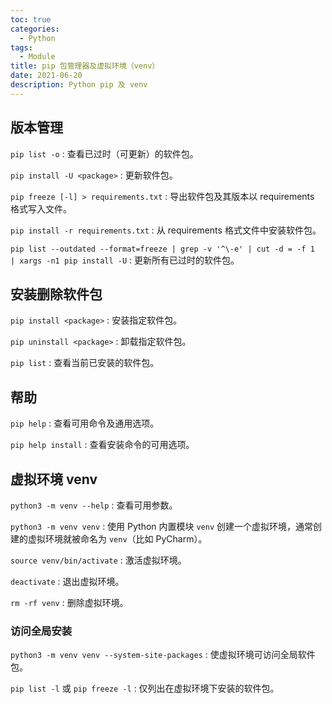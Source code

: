 ```yaml
---
toc: true
categories:
  - Python
tags:
  - Module
title: pip 包管理器及虚拟环境（venv）
date: 2021-06-20
description: Python pip 及 venv
---
```


## 版本管理

`pip list -o`
:  查看已过时（可更新）的软件包。

`pip install -U <package>`
:  更新软件包。

`pip freeze [-l] > requirements.txt`
:  导出软件包及其版本以 requirements 格式写入文件。

`pip install -r requirements.txt`
:  从 requirements 格式文件中安装软件包。

`pip list --outdated --format=freeze | grep -v '^\-e' | cut -d = -f 1  | xargs -n1 pip install -U`
:  更新所有已过时的软件包。

<!--more-->

## 安装删除软件包

`pip install <package>`
:  安装指定软件包。

`pip uninstall <package>`
:  卸载指定软件包。

`pip list`
:  查看当前已安装的软件包。

## 帮助

`pip help`
:  查看可用命令及通用选项。

`pip help install`
:  查看安装命令的可用选项。

## 虚拟环境 venv

`python3 -m venv --help`
:  查看可用参数。

`python3 -m venv venv`
:  使用 Python 内置模块 `venv` 创建一个虚拟环境，通常创建的虚拟环境就被命名为 `venv`（比如 PyCharm）。

`source venv/bin/activate`
:  激活虚拟环境。

`deactivate`
:  退出虚拟环境。

`rm -rf venv`
:  删除虚拟环境。

### 访问全局安装

`python3 -m venv venv --system-site-packages`
:  使虚拟环境可访问全局软件包。

`pip list -l` 或 `pip freeze -l`
:  仅列出在虚拟环境下安装的软件包。
